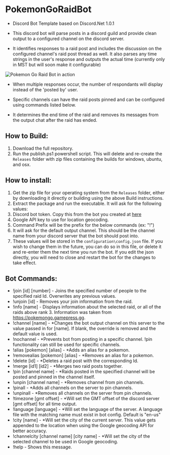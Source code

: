 # PokemonGoRaidBot
- Discord Bot Template based on Discord.Net 1.0.1

- This discord bot will parse posts in a discord guild and provide clean output to a configured channel on the discord server.

- It identifies responses to a raid post and includes the discussion on the configured channel's raid post thread as well.  It also parses any time strings in the user's response and outputs the actual time (currently only in MST but will soon make it configurable)

![Pokemon Go Raid Bot in action](http://i.imgur.com/M0MF0Vn.png)

- When multiple responses occur, the number of respondants will display instead of the 'posted by' user.

- Specific channels can have the raid posts pinned and can be configured using commands listed below.

- It determines the end time of the raid and removes its messages from the output chat after the raid has ended.

## How to Build:
1. Download the full repository.
1. Run the publish.ps1 powershell script.  This will delete and re-create the `Releases` folder with zip files containing the builds for windows, ubuntu, and osx.

## How to install:
1. Get the zip file for your operating system from the `Releases` folder, either by downloading it directly or building using the above  Build instructions.
1. Extract the package and run the executable.  It will ask for the following values:
  1. Discord bot token.  Copy this from the bot you created at [here](https://discordapp.com/developers/applications/me)
  1. Google API key to use for location geocoding.
  1. Command Prefix will be the prefix for the below commands (ex: "!")
  1. It will ask for the default output channel.  This should be the channel name from your discord server that the bot should post into.
  1. These values will be stored in the `configuration\config.json` file.  If you wish to change them in the future, you can do so in this file, or delete it and re-enter them the next time you run the bot.  If you edit the json directly, you will need to close and restart the bot for the changes to take effect.

## Bot Commands:
* !join [id] [number] - Joins the specified number of people to the specified raid Id. Overwrites any previous values.
* !unjoin [id] - Removes your join information from the raid.
* !info [name] - Displays information about the selected raid, or all of the raids above rank 3.  Information was taken from https://pokemongo.gamepress.gg.
* !channel [name] - *Changes the bot output channel on this server to the value passed in for [name].  If blank, the override is removed and the default value is used.
* !nochannel - *Prevents bot from posting in a specific channel. !pin functionality can still be used for specific channels.
* !alias [pokemon] [alias] - *Adds an alias for a pokemon.
* !removealias [pokemon] [alias] - *Removes an alias for a pokemon.
* !delete [id] - *Deletes a raid post with the corresponding Id.
* !merge [id1] [id2] - *Merges two raid posts together.
* !pin [channel name] - *Raids posted in the specified channel will be posted and pinned in the channel itself.
* !unpin [channel name] - *Removes channel from pin channels.
* !pinall - *Adds all channels on the server to pin channels.
* !unpinall - *Removes all channels on the server from pin channels.
* !timezone [gmt offset] - *Will set the GMT offset of the discord server [gmt offset] for all time output.
* !language [language] - *Will set the language of the server.  A language file with the matching name must exist in bot config.  Default is \"en-us\"
* !city [name] - *Will set the city of the current server.  This value gets appended to the location when using the Google geocoding API for better accuracy.
* !channelcity [channel name] [city name] - *Will set the city of the selected channel to be used in Google geocoding.
* !help - Shows this message.
